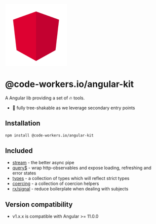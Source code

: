<img src="docs/images/logo.svg" width="200">

# @code-workers.io/angular-kit

A Angular lib providing a set of 🔥 tools.

- 🍃 fully tree-shakable as we leverage secondary entry points

## Installation

```bash
npm install @code-workers.io/angular-kit
```

## Included

- [stream](./libs/angular-kit/stream/README.md) - the better async pipe
- [query$](./libs/angular-kit/query/README.md) - wrap http-observables and expose loading, refreshing and error states
- [types](./libs/angular-kit/types/README.md) - a collection of types which will reflect strict types
- [coercing](./libs/angular-kit/coercing/README.md) - a collection of coercion helpers
- [rx/signal](./libs/angular-kit/rx/signal/README.md) - reduce boilerplate when dealing with subjects

## Version compatibility

- v1.x.x is compatible with Angular >= 11.0.0
